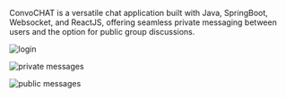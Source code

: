 ConvoCHAT is a versatile chat application built with Java, SpringBoot, Websocket, and ReactJS, offering seamless private messaging between users and the option for public group discussions. 

![login](https://github.com/ivponicka/ConvoCHAT/assets/56002673/6e1c314d-2c91-4bf2-8725-32949d703355)


![private messages](https://github.com/ivponicka/ConvoCHAT/assets/56002673/9d7ac116-3f62-4291-ad34-127ac77161b5)


![public messages](https://github.com/ivponicka/ConvoCHAT/assets/56002673/b71ef41a-ec1d-4e67-9dad-086d63ee20ba)
